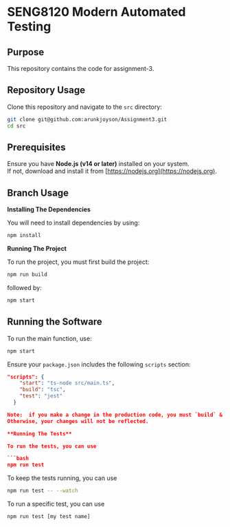 # SENG8120 Modern Automated Testing

## Purpose

This repository contains the code for assignment-3.

## Repository Usage

Clone this repository and navigate to the `src` directory:

```bash
git clone git@github.com:arunkjoyson/Assignment3.git
cd src
```
## Prerequisites

Ensure you have **Node.js (v14 or later)** installed on your system.  
If not, download and install it from [https://nodejs.org](https://nodejs.org).

## Branch Usage

**Installing The Dependencies**

You will need to install dependencies by using:

```bash
npm install
```

**Running The Project**

To run the project, you must first build the project:

```bash
npm run build
```

followed by:

```bash
npm start
```
## Running the Software

To run the main function, use:

```bash
npm start
```

Ensure your `package.json` includes the following `scripts` section:

```json
"scripts": {
    "start": "ts-node src/main.ts",
    "build": "tsc",
    "test": "jest"
  }

Note:  if you make a change in the production code, you must `build` & `start`.
Otherwise, your changes will not be reflected.

**Running The Tests**

To run the tests, you can use

```bash
npm run test
```

To keep the tests running, you can use

```bash
npm run test -- --watch
```

To run a specific test, you can use

```bash
npm run test [my test name]
```

